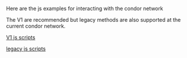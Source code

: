 Here are the js examples for interacting with the condor network

The V1 are recommended but legacy methods are also supported at the current condor network. 

[V1 js scripts](./src/V1/)


[legacy js scripts](./src/legacy/)